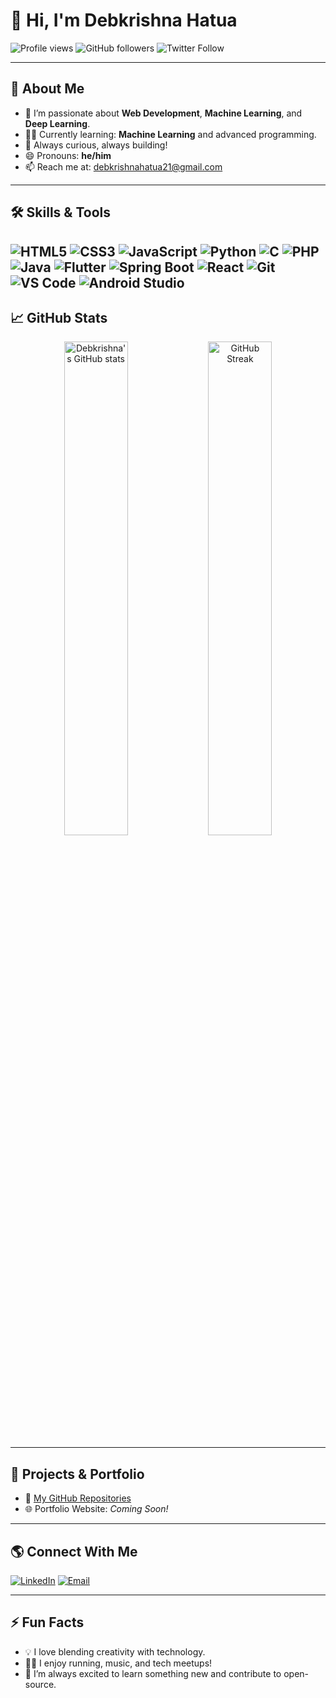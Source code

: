 # 👋 Hi, I'm Debkrishna Hatua

![Profile views](https://komarev.com/ghpvc/?username=Deb2003-21&color=blue)
![GitHub followers](https://img.shields.io/github/followers/Deb2003-21?label=Follow&style=social)
![Twitter Follow](https://img.shields.io/twitter/follow/DebH2003?style=social)

---

## 💫 About Me

- 🔭 I’m passionate about **Web Development**, **Machine Learning**, and **Deep Learning**.
- 🧑‍💻 Currently learning: **Machine Learning** and advanced programming.
- 🌱 Always curious, always building!
- 😄 Pronouns: **he/him**
- 📫 Reach me at: [debkrishnahatua21@gmail.com](mailto:debkrishnahatua21@gmail.com)

---

## 🛠️ Skills & Tools

![HTML5](https://img.shields.io/badge/-HTML5-E34F26?logo=html5&logoColor=fff&style=flat)
![CSS3](https://img.shields.io/badge/-CSS3-1572B6?logo=css3&logoColor=fff&style=flat)
![JavaScript](https://img.shields.io/badge/-JavaScript-F7DF1E?logo=javascript&logoColor=000&style=flat)
![Python](https://img.shields.io/badge/-Python-3776AB?logo=python&logoColor=fff&style=flat)
![C](https://img.shields.io/badge/-C-00599C?logo=c&logoColor=fff&style=flat)
![PHP](https://img.shields.io/badge/-PHP-777BB4?logo=php&logoColor=fff&style=flat)
![Java](https://img.shields.io/badge/-Java-007396?logo=java&logoColor=fff&style=flat)
![Flutter](https://img.shields.io/badge/-Flutter-02569B?logo=flutter&logoColor=fff&style=flat)
![Spring Boot](https://img.shields.io/badge/-Spring%20Boot-6DB33F?logo=spring-boot&logoColor=fff&style=flat)
![React](https://img.shields.io/badge/-React-61DAFB?logo=react&logoColor=000&style=flat)
![Git](https://img.shields.io/badge/-Git-F05032?logo=git&logoColor=fff&style=flat)
![VS Code](https://img.shields.io/badge/-VS%20Code-007ACC?logo=visual-studio-code&logoColor=fff&style=flat)
![Android Studio](https://img.shields.io/badge/-Android%20Studio-3DDC84?logo=android-studio&logoColor=fff&style=flat)
---

## 📈 GitHub Stats

<p align="center">
  <img src="https://github-readme-stats.vercel.app/api?username=Deb2003-21&show_icons=true&theme=github_dark" alt="Debkrishna's GitHub stats" width="45%">
  <img src="https://github-readme-streak-stats.herokuapp.com/?user=Deb2003-21&theme=github-dark-blue" alt="GitHub Streak" width="45%">
</p>

---

## 🚀 Projects & Portfolio

- 🔗 [My GitHub Repositories](https://github.com/Deb2003-21?tab=repositories)
- 🌐 Portfolio Website: _Coming Soon!_

---

## 🌎 Connect With Me

[![LinkedIn](https://img.shields.io/badge/-LinkedIn-0077B5?logo=linkedin&logoColor=fff&style=flat)](www.linkedin.com/in/debkrishna-hatua-941081310)
[![Email](https://img.shields.io/badge/-Email-D14836?logo=gmail&logoColor=fff&style=flat)](mailto:debkrishnahatua21@gmail.com)

---

## ⚡ Fun Facts

- 💡 I love blending creativity with technology.
- 🏃‍♂️ I enjoy running, music, and tech meetups!
- 📖 I’m always excited to learn something new and contribute to open-source.


